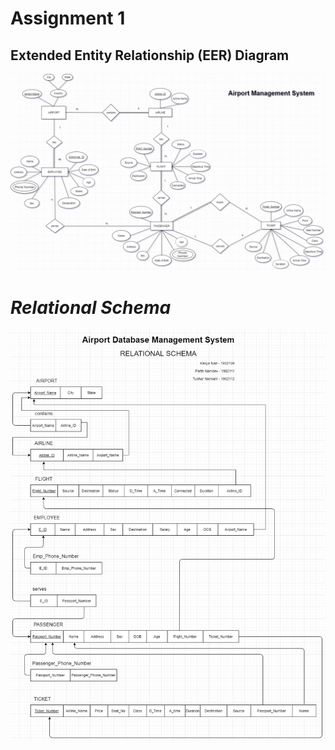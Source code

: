 # Assignment 1

## Extended Entity Relationship (EER) Diagram

![](Airport_Management_System_EER.png)

# _Relational Schema_

![](Relational_Schema.png)
